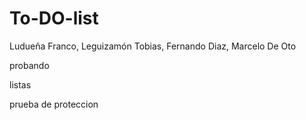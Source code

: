 # To-DO-list

Ludueña Franco, Leguizamón Tobias, Fernando Diaz, Marcelo De Oto

probando

listas

prueba de proteccion